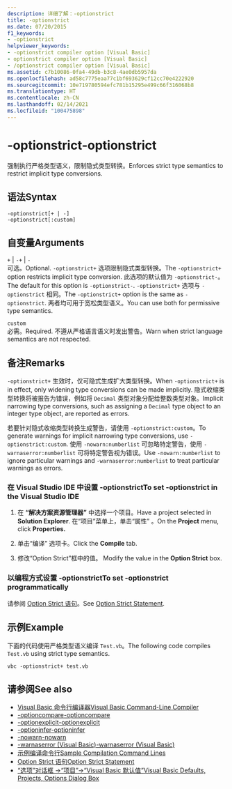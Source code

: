 ```yaml
---
description: 详细了解：-optionstrict
title: -optionstrict
ms.date: 07/20/2015
f1_keywords:
- -optionstrict
helpviewer_keywords:
- -optionstrict compiler option [Visual Basic]
- optionstrict compiler option [Visual Basic]
- /optionstrict compiler option [Visual Basic]
ms.assetid: c7b10086-0fa4-49db-b3c8-4ae0db5957da
ms.openlocfilehash: ad58c7775eaa77c1bf693629cf12cc70e4222920
ms.sourcegitcommit: 10e719780594efc781b15295e499c66f316068b8
ms.translationtype: HT
ms.contentlocale: zh-CN
ms.lasthandoff: 02/14/2021
ms.locfileid: "100475898"
---
```

# <a name="-optionstrict"></a><span data-ttu-id="11534-103">-optionstrict</span><span class="sxs-lookup"><span data-stu-id="11534-103">-optionstrict</span></span>

<span data-ttu-id="11534-104">强制执行严格类型语义，限制隐式类型转换。</span><span class="sxs-lookup"><span data-stu-id="11534-104">Enforces strict type semantics to restrict implicit type conversions.</span></span>

## <a name="syntax"></a><span data-ttu-id="11534-105">语法</span><span class="sxs-lookup"><span data-stu-id="11534-105">Syntax</span></span>

```console
-optionstrict[+ | -]
-optionstrict[:custom]
```

## <a name="arguments"></a><span data-ttu-id="11534-106">自变量</span><span class="sxs-lookup"><span data-stu-id="11534-106">Arguments</span></span>

<span data-ttu-id="11534-107">`+` &#124; `-`</span><span class="sxs-lookup"><span data-stu-id="11534-107">`+` &#124; `-`</span></span>  
<span data-ttu-id="11534-108">可选。</span><span class="sxs-lookup"><span data-stu-id="11534-108">Optional.</span></span> <span data-ttu-id="11534-109">`-optionstrict+` 选项限制隐式类型转换。</span><span class="sxs-lookup"><span data-stu-id="11534-109">The `-optionstrict+` option restricts implicit type conversion.</span></span> <span data-ttu-id="11534-110">此选项的默认值为 `-optionstrict-`。</span><span class="sxs-lookup"><span data-stu-id="11534-110">The default for this option is `-optionstrict-`.</span></span> <span data-ttu-id="11534-111">`-optionstrict+` 选项与 `-optionstrict` 相同。</span><span class="sxs-lookup"><span data-stu-id="11534-111">The `-optionstrict+` option is the same as `-optionstrict`.</span></span> <span data-ttu-id="11534-112">两者均可用于宽松类型语义。</span><span class="sxs-lookup"><span data-stu-id="11534-112">You can use both for permissive type semantics.</span></span>

`custom`  
<span data-ttu-id="11534-113">必需。</span><span class="sxs-lookup"><span data-stu-id="11534-113">Required.</span></span> <span data-ttu-id="11534-114">不遵从严格语言语义时发出警告。</span><span class="sxs-lookup"><span data-stu-id="11534-114">Warn when strict language semantics are not respected.</span></span>

## <a name="remarks"></a><span data-ttu-id="11534-115">备注</span><span class="sxs-lookup"><span data-stu-id="11534-115">Remarks</span></span>

<span data-ttu-id="11534-116">`-optionstrict+` 生效时，仅可隐式生成扩大类型转换。</span><span class="sxs-lookup"><span data-stu-id="11534-116">When `-optionstrict+` is in effect, only widening type conversions can be made implicitly.</span></span> <span data-ttu-id="11534-117">隐式收缩类型转换将被报告为错误，例如将 `Decimal` 类型对象分配给整数类型对象。</span><span class="sxs-lookup"><span data-stu-id="11534-117">Implicit narrowing type conversions, such as assigning a `Decimal` type object to an integer type object, are reported as errors.</span></span>

<span data-ttu-id="11534-118">若要针对隐式收缩类型转换生成警告，请使用 `-optionstrict:custom`。</span><span class="sxs-lookup"><span data-stu-id="11534-118">To generate warnings for implicit narrowing type conversions, use `-optionstrict:custom`.</span></span> <span data-ttu-id="11534-119">使用 `-nowarn:numberlist` 可忽略特定警告，使用 `-warnaserror:numberlist` 可将特定警告视为错误。</span><span class="sxs-lookup"><span data-stu-id="11534-119">Use `-nowarn:numberlist` to ignore particular warnings and `-warnaserror:numberlist` to treat particular warnings as errors.</span></span>

### <a name="to-set--optionstrict-in-the-visual-studio-ide"></a><span data-ttu-id="11534-120">在 Visual Studio IDE 中设置 -optionstrict</span><span class="sxs-lookup"><span data-stu-id="11534-120">To set -optionstrict in the Visual Studio IDE</span></span>

1. <span data-ttu-id="11534-121">在 **“解决方案资源管理器”** 中选择一个项目。</span><span class="sxs-lookup"><span data-stu-id="11534-121">Have a project selected in **Solution Explorer**.</span></span> <span data-ttu-id="11534-122">在“项目”菜单上，单击“属性”   。</span><span class="sxs-lookup"><span data-stu-id="11534-122">On the **Project** menu, click **Properties.**</span></span>

2. <span data-ttu-id="11534-123">单击“编译”  选项卡。</span><span class="sxs-lookup"><span data-stu-id="11534-123">Click the **Compile** tab.</span></span>

3. <span data-ttu-id="11534-124">修改“Option Strict”框中的值。 </span><span class="sxs-lookup"><span data-stu-id="11534-124">Modify the value in the **Option Strict** box.</span></span>

### <a name="to-set--optionstrict-programmatically"></a><span data-ttu-id="11534-125">以编程方式设置 -optionstrict</span><span class="sxs-lookup"><span data-stu-id="11534-125">To set -optionstrict programmatically</span></span>

<span data-ttu-id="11534-126">请参阅 [Option Strict 语句](../../language-reference/statements/option-strict-statement.md)。</span><span class="sxs-lookup"><span data-stu-id="11534-126">See [Option Strict Statement](../../language-reference/statements/option-strict-statement.md).</span></span>

## <a name="example"></a><span data-ttu-id="11534-127">示例</span><span class="sxs-lookup"><span data-stu-id="11534-127">Example</span></span>

<span data-ttu-id="11534-128">下面的代码使用严格类型语义编译 `Test.vb`。</span><span class="sxs-lookup"><span data-stu-id="11534-128">The following code compiles `Test.vb` using strict type semantics.</span></span>

```console
vbc -optionstrict+ test.vb
```

## <a name="see-also"></a><span data-ttu-id="11534-129">请参阅</span><span class="sxs-lookup"><span data-stu-id="11534-129">See also</span></span>

- [<span data-ttu-id="11534-130">Visual Basic 命令行编译器</span><span class="sxs-lookup"><span data-stu-id="11534-130">Visual Basic Command-Line Compiler</span></span>](index.md)
- [<span data-ttu-id="11534-131">-optioncompare</span><span class="sxs-lookup"><span data-stu-id="11534-131">-optioncompare</span></span>](optioncompare.md)
- [<span data-ttu-id="11534-132">-optionexplicit</span><span class="sxs-lookup"><span data-stu-id="11534-132">-optionexplicit</span></span>](optionexplicit.md)
- [<span data-ttu-id="11534-133">-optioninfer</span><span class="sxs-lookup"><span data-stu-id="11534-133">-optioninfer</span></span>](optioninfer.md)
- [<span data-ttu-id="11534-134">-nowarn</span><span class="sxs-lookup"><span data-stu-id="11534-134">-nowarn</span></span>](nowarn.md)
- [<span data-ttu-id="11534-135">-warnaserror (Visual Basic)</span><span class="sxs-lookup"><span data-stu-id="11534-135">-warnaserror (Visual Basic)</span></span>](warnaserror.md)
- [<span data-ttu-id="11534-136">示例编译命令行</span><span class="sxs-lookup"><span data-stu-id="11534-136">Sample Compilation Command Lines</span></span>](sample-compilation-command-lines.md)
- [<span data-ttu-id="11534-137">Option Strict 语句</span><span class="sxs-lookup"><span data-stu-id="11534-137">Option Strict Statement</span></span>](../../language-reference/statements/option-strict-statement.md)
- [<span data-ttu-id="11534-138">“选项”对话框 ->“项目”->“Visual Basic 默认值”</span><span class="sxs-lookup"><span data-stu-id="11534-138">Visual Basic Defaults, Projects, Options Dialog Box</span></span>](/visualstudio/ide/reference/visual-basic-defaults-projects-options-dialog-box)
